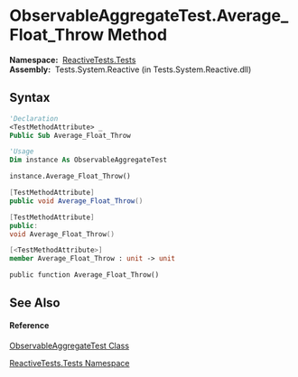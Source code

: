 # ObservableAggregateTest.Average\_Float\_Throw Method

**Namespace:**  [ReactiveTests.Tests](ReactiveTests.Tests\ReactiveTests.Tests.md)  
**Assembly:**  Tests.System.Reactive (in Tests.System.Reactive.dll)

## Syntax

```vb
'Declaration
<TestMethodAttribute> _
Public Sub Average_Float_Throw
```

```vb
'Usage
Dim instance As ObservableAggregateTest

instance.Average_Float_Throw()
```

```csharp
[TestMethodAttribute]
public void Average_Float_Throw()
```

```c++
[TestMethodAttribute]
public:
void Average_Float_Throw()
```

```fsharp
[<TestMethodAttribute>]
member Average_Float_Throw : unit -> unit 
```

```jscript
public function Average_Float_Throw()
```

## See Also

#### Reference

[ObservableAggregateTest Class](ObservableAggregateTest\ObservableAggregateTest.md)

[ReactiveTests.Tests Namespace](ReactiveTests.Tests\ReactiveTests.Tests.md)




